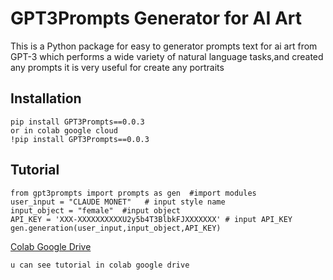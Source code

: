 # GPT3Prompts Generator for AI Art

This is a Python package for easy to generator prompts text for ai art from GPT-3 
which performs a wide variety of natural language tasks,and created any prompts 
it is very useful for create any portraits 
## Installation

```
pip install GPT3Prompts==0.0.3
or in colab google cloud
!pip install GPT3Prompts==0.0.3

```

## Tutorial
```
from gpt3prompts import prompts as gen  #import modules
user_input = "CLAUDE MONET"   # input style name
input_object = "female"  #input object 
API_KEY = 'XXX-XXXXXXXXXXU2y5b4T3BlbkFJXXXXXXX' # input API_KEY
gen.generation(user_input,input_object,API_KEY)

```

[Colab Google Drive](https://colab.research.google.com/drive/1-LW1MAWD3w8Zb-PwZ_P-ESBDvrG_mK-L?usp=sharing)
```
u can see tutorial in colab google drive

```
